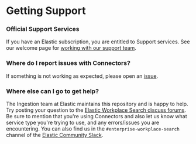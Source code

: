 # Getting Support

### Official Support Services
If you have an Elastic subscription, you are entitled to Support services. See our welcome page for [working with our support team](https://www.elastic.co/support/welcome).

### Where do I report issues with Connectors?
If something is not working as expected, please open an [issue](https://github.com/elastic/connectors-ruby/issues/new).

### Where else can I go to get help?
The Ingestion team at Elastic maintains this repository and is happy to help. Try posting your question to the
[Elastic Workplace Search discuss forums](https://discuss.elastic.co/c/workplace-search). Be sure to mention that you're
using Connectors and also let us know what service type you're trying to use, and any errors/issues you are
encountering. You can also find us in the `#enterprise-workplace-search` channel of the
[Elastic Community Slack](http://elasticstack.slack.com).
